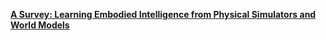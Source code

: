[**A Survey: Learning Embodied Intelligence from Physical Simulators and World Models**](https://arxiv.org/pdf/2507.00917)

